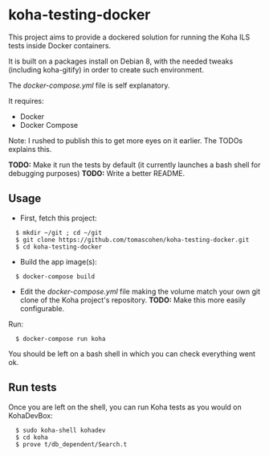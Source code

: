 # koha-testing-docker

This project aims to provide a dockered solution for running the Koha ILS
tests inside Docker containers.

It is built on a packages install on Debian 8, with the needed tweaks (including koha-gitify)
in order to create such environment.

The *docker-compose.yml* file is self explanatory.

It requires:
- Docker
- Docker Compose

Note: I rushed to publish this to get more eyes on it earlier. The TODOs explains this.

**TODO:** Make it run the tests by default (it currently launches a bash shell for debugging purposes)
**TODO:** Write a better README.

## Usage

* First, fetch this project:

```
  $ mkdir ~/git ; cd ~/git
  $ git clone https://github.com/tomascohen/koha-testing-docker.git
  $ cd koha-testing-docker
```

* Build the app image(s):


```
  $ docker-compose build
```

* Edit the *docker-compose.yml* file making the volume match your own git clone
of the Koha project's repository.
**TODO:** Make this more easily configurable.

Run:


```
  $ docker-compose run koha
```

You should be left on a bash shell in which you can check everything went ok.

## Run tests

Once you are left on the shell, you can run Koha tests as you would on KohaDevBox:


```
  $ sudo koha-shell kohadev
  $ cd koha
  $ prove t/db_dependent/Search.t
```

